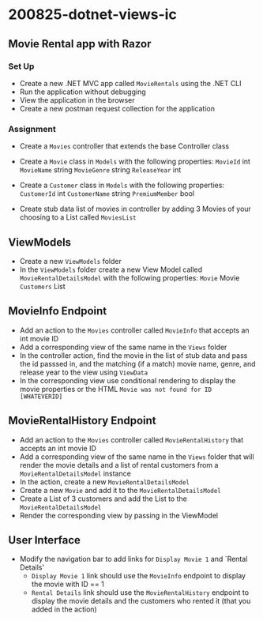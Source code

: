 # 200825-dotnet-views-ic

## Movie Rental app with Razor

### Set Up
- Create a new .NET MVC app called `MovieRentals` using the .NET CLI
- Run the application without debugging
- View the application in the browser
- Create a new postman request collection for the application

### Assignment
- Create a `Movies` controller that extends the base Controller class

- Create a `Movie` class in `Models` with the following properties:
`MovieId` int
`MovieName` string
`MovieGenre` string
`ReleaseYear` int

- Create a `Customer` class in `Models` with the following properties:
`CustomerId` int
`CustomerName` string
`PremiumMember` bool

- Create stub data list of movies in controller by adding 3 Movies of your choosing to a List<Movie> called `MoviesList`

## ViewModels
- Create a new `ViewModels` folder
- In the `ViewModels` folder create a new View Model called `MovieRentalDetailsModel` with the following properties:
`Movie` Movie
`Customers` List<Customer>
  
## MovieInfo Endpoint
- Add an action to the `Movies` controller called `MovieInfo` that accepts an int movie ID 
- Add a corresponding view of the same name in the `Views` folder
- In the controller action, find the movie in the list of stub data and pass the id passsed in, and the matching (if a match) movie name, genre, and release year to the view using `ViewData`
- In the corresponding view use conditional rendering to display the movie properties or the HTML `Movie was not found for ID [WHATEVERID]`

## MovieRentalHistory Endpoint
- Add an action to the `Movies` controller called `MovieRentalHistory` that accepts an int movie ID 
- Add a corresponding view of the same name in the `Views` folder that will render the movie details and a list of rental customers from a `MovieRentalDetailsModel` instance
- In the action, create a new `MovieRentalDetailsModel`
- Create a new `Movie` and add it to the `MovieRentalDetailsModel`
- Create a List of 3 customers and add the List to the `MovieRentalDetailsModel`
- Render the corresponding view by passing in the ViewModel

## User Interface
- Modify the navigation bar to add links for `Display Movie 1` and `Rental Details'
  - `Display Movie 1` link should use the `MovieInfo` endpoint to display the movie with ID == 1
  - `Rental Details` link should use the `MovieRentalHistory` endpoint to display the movie details and the customers who rented it (that you added in the action)
